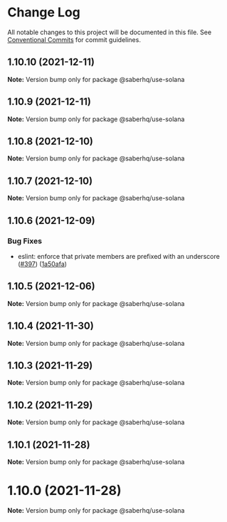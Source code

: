 # Change Log

All notable changes to this project will be documented in this file.
See [Conventional Commits](https://conventionalcommits.org) for commit guidelines.

## 1.10.10 (2021-12-11)

**Note:** Version bump only for package @saberhq/use-solana





## 1.10.9 (2021-12-11)

**Note:** Version bump only for package @saberhq/use-solana





## 1.10.8 (2021-12-10)

**Note:** Version bump only for package @saberhq/use-solana





## 1.10.7 (2021-12-10)

**Note:** Version bump only for package @saberhq/use-solana





## 1.10.6 (2021-12-09)


### Bug Fixes

* eslint: enforce that private members are prefixed with an underscore ([#397](https://github.com/saber-hq/saber-common/issues/397)) ([1a50afa](https://github.com/saber-hq/saber-common/commit/1a50afaf13cb4389ba009fd4bdf206a4db2cad93))





## 1.10.5 (2021-12-06)

**Note:** Version bump only for package @saberhq/use-solana





## 1.10.4 (2021-11-30)

**Note:** Version bump only for package @saberhq/use-solana





## 1.10.3 (2021-11-29)

**Note:** Version bump only for package @saberhq/use-solana





## 1.10.2 (2021-11-29)

**Note:** Version bump only for package @saberhq/use-solana





## 1.10.1 (2021-11-28)

**Note:** Version bump only for package @saberhq/use-solana





# 1.10.0 (2021-11-28)

**Note:** Version bump only for package @saberhq/use-solana
